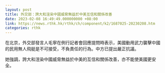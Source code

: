 ```yaml
---
layout: post
title: 外交部：誇大和渲染中國威脅無益於中美互信和關係改善
date: 2023-02-08 16:49:49.000000000 +08:00
link: https://news.rthk.hk/rthk/ch/component/k2/1687025-20230208.htm
categories: rthk
---
```


在北京，外交部發言人毛寧在例行記者會回應提問時表示，美國動用武力襲擊中國的民用無人飛艇是不可接受，不負責任的行為。中方已提出嚴正抗議。

她強調，誇大和渲染中國威脅無益於中美的互信和關係改善，亦不能使美國更安全。

